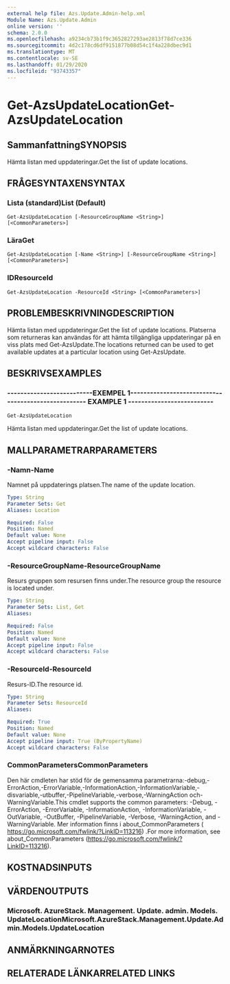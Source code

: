 ```yaml
---
external help file: Azs.Update.Admin-help.xml
Module Name: Azs.Update.Admin
online version: ''
schema: 2.0.0
ms.openlocfilehash: a9234cb73b1f9c3652827293ae2813f78d7ce336
ms.sourcegitcommit: 4d2c178cd6df9151877b08d54c1f4a228dbec9d1
ms.translationtype: MT
ms.contentlocale: sv-SE
ms.lasthandoff: 01/29/2020
ms.locfileid: "93743357"
---
```

# <span data-ttu-id="79f0d-101">Get-AzsUpdateLocation</span><span class="sxs-lookup"><span data-stu-id="79f0d-101">Get-AzsUpdateLocation</span></span>

## <span data-ttu-id="79f0d-102">Sammanfattning</span><span class="sxs-lookup"><span data-stu-id="79f0d-102">SYNOPSIS</span></span>
<span data-ttu-id="79f0d-103">Hämta listan med uppdateringar.</span><span class="sxs-lookup"><span data-stu-id="79f0d-103">Get the list of update locations.</span></span>

## <span data-ttu-id="79f0d-104">FRÅGESYNTAXEN</span><span class="sxs-lookup"><span data-stu-id="79f0d-104">SYNTAX</span></span>

### <span data-ttu-id="79f0d-105">Lista (standard)</span><span class="sxs-lookup"><span data-stu-id="79f0d-105">List (Default)</span></span>
```
Get-AzsUpdateLocation [-ResourceGroupName <String>] [<CommonParameters>]
```

### <span data-ttu-id="79f0d-106">Lära</span><span class="sxs-lookup"><span data-stu-id="79f0d-106">Get</span></span>
```
Get-AzsUpdateLocation [-Name <String>] [-ResourceGroupName <String>] [<CommonParameters>]
```

### <span data-ttu-id="79f0d-107">ID</span><span class="sxs-lookup"><span data-stu-id="79f0d-107">ResourceId</span></span>
```
Get-AzsUpdateLocation -ResourceId <String> [<CommonParameters>]
```

## <span data-ttu-id="79f0d-108">PROBLEMBESKRIVNING</span><span class="sxs-lookup"><span data-stu-id="79f0d-108">DESCRIPTION</span></span>
<span data-ttu-id="79f0d-109">Hämta listan med uppdateringar.</span><span class="sxs-lookup"><span data-stu-id="79f0d-109">Get the list of update locations.</span></span> <span data-ttu-id="79f0d-110">Platserna som returneras kan användas för att hämta tillgängliga uppdateringar på en viss plats med Get-AzsUpdate.</span><span class="sxs-lookup"><span data-stu-id="79f0d-110">The locations returned can be used to get available updates at a particular location using Get-AzsUpdate.</span></span>

## <span data-ttu-id="79f0d-111">BESKRIVS</span><span class="sxs-lookup"><span data-stu-id="79f0d-111">EXAMPLES</span></span>

### <span data-ttu-id="79f0d-112">--------------------------EXEMPEL 1--------------------------</span><span class="sxs-lookup"><span data-stu-id="79f0d-112">-------------------------- EXAMPLE 1 --------------------------</span></span>
```
Get-AzsUpdateLocation
```

<span data-ttu-id="79f0d-113">Hämta listan med uppdateringar.</span><span class="sxs-lookup"><span data-stu-id="79f0d-113">Get the list of update locations.</span></span>

## <span data-ttu-id="79f0d-114">MALLPARAMETRAR</span><span class="sxs-lookup"><span data-stu-id="79f0d-114">PARAMETERS</span></span>

### <span data-ttu-id="79f0d-115">-Namn</span><span class="sxs-lookup"><span data-stu-id="79f0d-115">-Name</span></span>
<span data-ttu-id="79f0d-116">Namnet på uppdaterings platsen.</span><span class="sxs-lookup"><span data-stu-id="79f0d-116">The name of the update location.</span></span>

```yaml
Type: String
Parameter Sets: Get
Aliases: Location

Required: False
Position: Named
Default value: None
Accept pipeline input: False
Accept wildcard characters: False
```

### <span data-ttu-id="79f0d-117">-ResourceGroupName</span><span class="sxs-lookup"><span data-stu-id="79f0d-117">-ResourceGroupName</span></span>
<span data-ttu-id="79f0d-118">Resurs gruppen som resursen finns under.</span><span class="sxs-lookup"><span data-stu-id="79f0d-118">The resource group the resource is located under.</span></span>

```yaml
Type: String
Parameter Sets: List, Get
Aliases: 

Required: False
Position: Named
Default value: None
Accept pipeline input: False
Accept wildcard characters: False
```

### <span data-ttu-id="79f0d-119">-ResourceId</span><span class="sxs-lookup"><span data-stu-id="79f0d-119">-ResourceId</span></span>
<span data-ttu-id="79f0d-120">Resurs-ID.</span><span class="sxs-lookup"><span data-stu-id="79f0d-120">The resource id.</span></span>

```yaml
Type: String
Parameter Sets: ResourceId
Aliases: 

Required: True
Position: Named
Default value: None
Accept pipeline input: True (ByPropertyName)
Accept wildcard characters: False
```

### <span data-ttu-id="79f0d-121">CommonParameters</span><span class="sxs-lookup"><span data-stu-id="79f0d-121">CommonParameters</span></span>
<span data-ttu-id="79f0d-122">Den här cmdleten har stöd för de gemensamma parametrarna:-debug,-ErrorAction,-ErrorVariable,-InformationAction,-InformationVariable,-disvariable,-utbuffer,-PipelineVariable,-verbose,-WarningAction och-WarningVariable.</span><span class="sxs-lookup"><span data-stu-id="79f0d-122">This cmdlet supports the common parameters: -Debug, -ErrorAction, -ErrorVariable, -InformationAction, -InformationVariable, -OutVariable, -OutBuffer, -PipelineVariable, -Verbose, -WarningAction, and -WarningVariable.</span></span> <span data-ttu-id="79f0d-123">Mer information finns i about_CommonParameters ( https://go.microsoft.com/fwlink/?LinkID=113216) .</span><span class="sxs-lookup"><span data-stu-id="79f0d-123">For more information, see about_CommonParameters (https://go.microsoft.com/fwlink/?LinkID=113216).</span></span>

## <span data-ttu-id="79f0d-124">KOSTNADS</span><span class="sxs-lookup"><span data-stu-id="79f0d-124">INPUTS</span></span>

## <span data-ttu-id="79f0d-125">VÄRDEN</span><span class="sxs-lookup"><span data-stu-id="79f0d-125">OUTPUTS</span></span>

### <span data-ttu-id="79f0d-126">Microsoft. AzureStack. Management. Update. admin. Models. UpdateLocation</span><span class="sxs-lookup"><span data-stu-id="79f0d-126">Microsoft.AzureStack.Management.Update.Admin.Models.UpdateLocation</span></span>

## <span data-ttu-id="79f0d-127">ANMÄRKNINGAR</span><span class="sxs-lookup"><span data-stu-id="79f0d-127">NOTES</span></span>

## <span data-ttu-id="79f0d-128">RELATERADE LÄNKAR</span><span class="sxs-lookup"><span data-stu-id="79f0d-128">RELATED LINKS</span></span>

